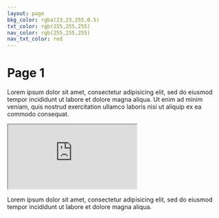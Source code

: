 ```yaml
---
layout: page
bkg_color: rgba(23,23,255,0.5)
txt_color: rgb(255,255,255)
nav_color: rgb(255,255,255)
nav_txt_color: red
---
```


# Page 1
Lorem ipsum dolor sit amet, consectetur adipisicing elit, sed do eiusmod tempor incididunt ut labore et dolore magna aliqua. Ut enim ad minim veniam, quis nostrud exercitation ullamco laboris nisi ut aliquip ex ea commodo consequat.

<div class="embed-responsive embed-responsive-16by9">
  <iframe class="embed-responsive-item" src="https://www.youtube.com/embed/FRlI2SQ0Ueg" allowfullscreen></iframe>
</div>

Lorem ipsum dolor sit amet, consectetur adipisicing elit, sed do eiusmod tempor incididunt ut labore et dolore magna aliqua.
